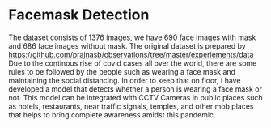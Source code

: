 # Facemask Detection
The dataset consists of 1376 images, we have 690 face images with mask and 686 face images without mask. The original dataset is prepared by https://github.com/prajnasb/observations/tree/master/experiements/data 
Due to the continous rise of covid cases all over the world, there are some rules to be followed by the people such as wearing a face mask and maintaining the social distancing. In order to keep that on floor, I have developed a model that detects whether a person is wearing a face mask or not. This model can be integrated with CCTV Cameras in public places such as hotels, restaurants, near traffic signals, temples, and other mob places that helps to bring complete awareness amidst this pandemic. 

